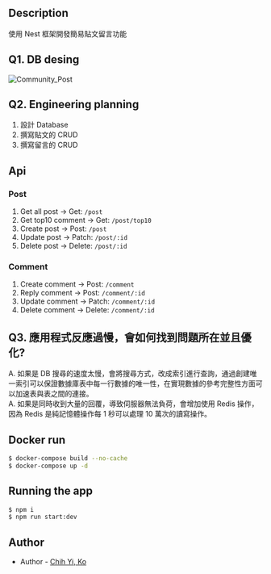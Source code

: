 ## Description
使用 Nest 框架開發簡易貼文留言功能

## Q1. DB desing
![Community_Post](https://user-images.githubusercontent.com/54132183/172594698-8f5f654b-d326-4869-b64e-e410e695d032.png)


## Q2. Engineering planning
1. 設計 Database 
2. 撰寫貼文的 CRUD
3. 撰寫留言的 CRUD

## Api 
### Post
1. Get all post -> Get: `/post`
2. Get top10 comment -> Get:  `/post/top10`
3. Create post -> Post: `/post`
4. Update post -> Patch: `/post/:id`
5. Delete post -> Delete: `/post/:id`

### Comment
1. Create comment -> Post: `/comment`
2. Reply comment -> Post: `/comment/:id`
3. Update comment -> Patch: `/comment/:id`
4. Delete comment -> Delete: `/comment/:id`

## Q3. 應⽤程式反應過慢，會如何找到問題所在並且優化?
A. 如果是 DB 搜尋的速度太慢，會將搜尋方式，改成索引進行查詢，通過創建唯一索引可以保證數據庫表中每一行數據的唯一性，在實現數據的參考完整性方面可以加速表與表之間的連接。<br>
A. 如果是同時收到大量的回覆，導致伺服器無法負荷，會增加使用 Redis 操作，因為 Redis 是純記憶體操作每 1 秒可以處理 10 萬次的讀寫操作。

## Docker run
```bash
$ docker-compose build --no-cache
$ docker-compose up -d
```

## Running the app

```bash
$ npm i
$ npm run start:dev
```

## Author

- Author - [Chih Yi, Ko](https://github.com/KE-CY)

